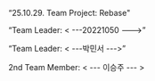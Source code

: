 “25.10.29. Team Project: Rebase"

“Team Leader: < ---20221050 --->”

“Team Leader: < ---박민서 --->”

2nd Team Member: < --- 이승주  --- >